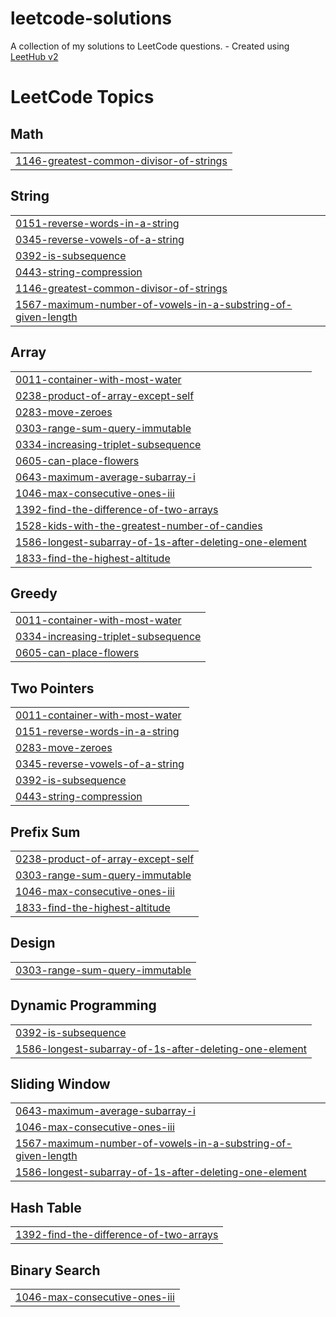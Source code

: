 # leetcode-solutions
A collection of my solutions to LeetCode questions. - Created using [LeetHub v2](https://github.com/arunbhardwaj/LeetHub-2.0)

<!---LeetCode Topics Start-->
# LeetCode Topics
## Math
|  |
| ------- |
| [1146-greatest-common-divisor-of-strings](https://github.com/EthanLynam/leetcode-solutions/tree/master/1146-greatest-common-divisor-of-strings) |
## String
|  |
| ------- |
| [0151-reverse-words-in-a-string](https://github.com/EthanLynam/leetcode-solutions/tree/master/0151-reverse-words-in-a-string) |
| [0345-reverse-vowels-of-a-string](https://github.com/EthanLynam/leetcode-solutions/tree/master/0345-reverse-vowels-of-a-string) |
| [0392-is-subsequence](https://github.com/EthanLynam/leetcode-solutions/tree/master/0392-is-subsequence) |
| [0443-string-compression](https://github.com/EthanLynam/leetcode-solutions/tree/master/0443-string-compression) |
| [1146-greatest-common-divisor-of-strings](https://github.com/EthanLynam/leetcode-solutions/tree/master/1146-greatest-common-divisor-of-strings) |
| [1567-maximum-number-of-vowels-in-a-substring-of-given-length](https://github.com/EthanLynam/leetcode-solutions/tree/master/1567-maximum-number-of-vowels-in-a-substring-of-given-length) |
## Array
|  |
| ------- |
| [0011-container-with-most-water](https://github.com/EthanLynam/leetcode-solutions/tree/master/0011-container-with-most-water) |
| [0238-product-of-array-except-self](https://github.com/EthanLynam/leetcode-solutions/tree/master/0238-product-of-array-except-self) |
| [0283-move-zeroes](https://github.com/EthanLynam/leetcode-solutions/tree/master/0283-move-zeroes) |
| [0303-range-sum-query-immutable](https://github.com/EthanLynam/leetcode-solutions/tree/master/0303-range-sum-query-immutable) |
| [0334-increasing-triplet-subsequence](https://github.com/EthanLynam/leetcode-solutions/tree/master/0334-increasing-triplet-subsequence) |
| [0605-can-place-flowers](https://github.com/EthanLynam/leetcode-solutions/tree/master/0605-can-place-flowers) |
| [0643-maximum-average-subarray-i](https://github.com/EthanLynam/leetcode-solutions/tree/master/0643-maximum-average-subarray-i) |
| [1046-max-consecutive-ones-iii](https://github.com/EthanLynam/leetcode-solutions/tree/master/1046-max-consecutive-ones-iii) |
| [1392-find-the-difference-of-two-arrays](https://github.com/EthanLynam/leetcode-solutions/tree/master/1392-find-the-difference-of-two-arrays) |
| [1528-kids-with-the-greatest-number-of-candies](https://github.com/EthanLynam/leetcode-solutions/tree/master/1528-kids-with-the-greatest-number-of-candies) |
| [1586-longest-subarray-of-1s-after-deleting-one-element](https://github.com/EthanLynam/leetcode-solutions/tree/master/1586-longest-subarray-of-1s-after-deleting-one-element) |
| [1833-find-the-highest-altitude](https://github.com/EthanLynam/leetcode-solutions/tree/master/1833-find-the-highest-altitude) |
## Greedy
|  |
| ------- |
| [0011-container-with-most-water](https://github.com/EthanLynam/leetcode-solutions/tree/master/0011-container-with-most-water) |
| [0334-increasing-triplet-subsequence](https://github.com/EthanLynam/leetcode-solutions/tree/master/0334-increasing-triplet-subsequence) |
| [0605-can-place-flowers](https://github.com/EthanLynam/leetcode-solutions/tree/master/0605-can-place-flowers) |
## Two Pointers
|  |
| ------- |
| [0011-container-with-most-water](https://github.com/EthanLynam/leetcode-solutions/tree/master/0011-container-with-most-water) |
| [0151-reverse-words-in-a-string](https://github.com/EthanLynam/leetcode-solutions/tree/master/0151-reverse-words-in-a-string) |
| [0283-move-zeroes](https://github.com/EthanLynam/leetcode-solutions/tree/master/0283-move-zeroes) |
| [0345-reverse-vowels-of-a-string](https://github.com/EthanLynam/leetcode-solutions/tree/master/0345-reverse-vowels-of-a-string) |
| [0392-is-subsequence](https://github.com/EthanLynam/leetcode-solutions/tree/master/0392-is-subsequence) |
| [0443-string-compression](https://github.com/EthanLynam/leetcode-solutions/tree/master/0443-string-compression) |
## Prefix Sum
|  |
| ------- |
| [0238-product-of-array-except-self](https://github.com/EthanLynam/leetcode-solutions/tree/master/0238-product-of-array-except-self) |
| [0303-range-sum-query-immutable](https://github.com/EthanLynam/leetcode-solutions/tree/master/0303-range-sum-query-immutable) |
| [1046-max-consecutive-ones-iii](https://github.com/EthanLynam/leetcode-solutions/tree/master/1046-max-consecutive-ones-iii) |
| [1833-find-the-highest-altitude](https://github.com/EthanLynam/leetcode-solutions/tree/master/1833-find-the-highest-altitude) |
## Design
|  |
| ------- |
| [0303-range-sum-query-immutable](https://github.com/EthanLynam/leetcode-solutions/tree/master/0303-range-sum-query-immutable) |
## Dynamic Programming
|  |
| ------- |
| [0392-is-subsequence](https://github.com/EthanLynam/leetcode-solutions/tree/master/0392-is-subsequence) |
| [1586-longest-subarray-of-1s-after-deleting-one-element](https://github.com/EthanLynam/leetcode-solutions/tree/master/1586-longest-subarray-of-1s-after-deleting-one-element) |
## Sliding Window
|  |
| ------- |
| [0643-maximum-average-subarray-i](https://github.com/EthanLynam/leetcode-solutions/tree/master/0643-maximum-average-subarray-i) |
| [1046-max-consecutive-ones-iii](https://github.com/EthanLynam/leetcode-solutions/tree/master/1046-max-consecutive-ones-iii) |
| [1567-maximum-number-of-vowels-in-a-substring-of-given-length](https://github.com/EthanLynam/leetcode-solutions/tree/master/1567-maximum-number-of-vowels-in-a-substring-of-given-length) |
| [1586-longest-subarray-of-1s-after-deleting-one-element](https://github.com/EthanLynam/leetcode-solutions/tree/master/1586-longest-subarray-of-1s-after-deleting-one-element) |
## Hash Table
|  |
| ------- |
| [1392-find-the-difference-of-two-arrays](https://github.com/EthanLynam/leetcode-solutions/tree/master/1392-find-the-difference-of-two-arrays) |
## Binary Search
|  |
| ------- |
| [1046-max-consecutive-ones-iii](https://github.com/EthanLynam/leetcode-solutions/tree/master/1046-max-consecutive-ones-iii) |
<!---LeetCode Topics End-->

